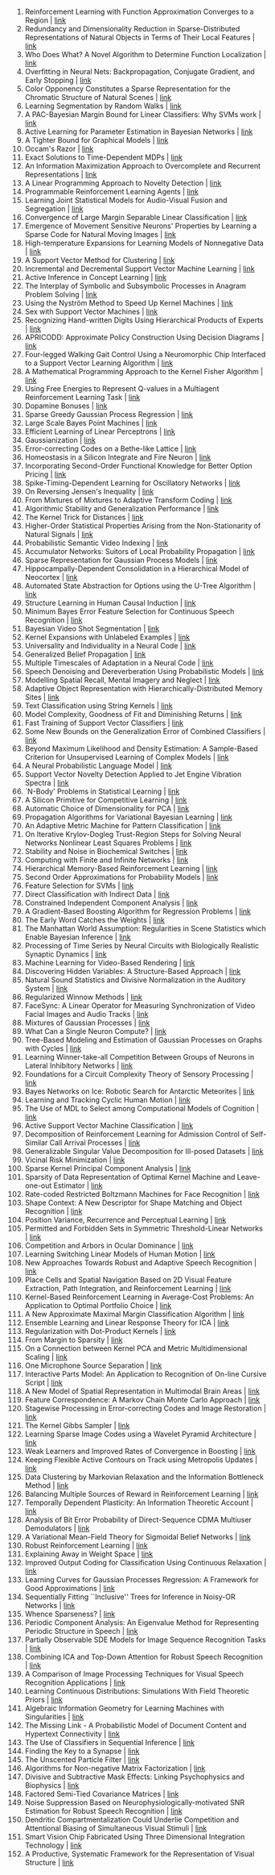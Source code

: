 1. Reinforcement Learning with Function Approximation Converges to a Region | [link](/paper/2000/hash/04df4d434d481c5bb723be1b6df1ee65-Abstract.html)
2. Redundancy and Dimensionality Reduction in Sparse-Distributed Representations of Natural Objects in Terms of Their Local Features | [link](/paper/2000/hash/052335232b11864986bb2fa20fa38748-Abstract.html)
3. Who Does What? A Novel Algorithm to Determine Function Localization | [link](/paper/2000/hash/0533a888904bd4867929dffd884d60b8-Abstract.html)
4. Overfitting in Neural Nets: Backpropagation, Conjugate Gradient, and Early Stopping | [link](/paper/2000/hash/059fdcd96baeb75112f09fa1dcc740cc-Abstract.html)
5. Color Opponency Constitutes a Sparse Representation for the Chromatic Structure of Natural Scenes | [link](/paper/2000/hash/0609154fa35b3194026346c9cac2a248-Abstract.html)
6. Learning Segmentation by Random Walks | [link](/paper/2000/hash/069654d5ce089c13f642d19f09a3d1c0-Abstract.html)
7. A PAC-Bayesian Margin Bound for Linear Classifiers: Why SVMs work | [link](/paper/2000/hash/06a15eb1c3836723b53e4abca8d9b879-Abstract.html)
8. Active Learning for Parameter Estimation in Bayesian Networks | [link](/paper/2000/hash/0731460a8a5ce1626210cbf4385ae0ef-Abstract.html)
9. A Tighter Bound for Graphical Models | [link](/paper/2000/hash/07a4e20a7bbeeb7a736682b26b16ebe8-Abstract.html)
10. Occam's Razor | [link](/paper/2000/hash/0950ca92a4dcf426067cfd2246bb5ff3-Abstract.html)
11. Exact Solutions to Time-Dependent MDPs | [link](/paper/2000/hash/09b15d48a1514d8209b192a8b8f34e48-Abstract.html)
12. An Information Maximization Approach to Overcomplete and Recurrent Representations | [link](/paper/2000/hash/09fb05dd477d4ae6479985ca56c5a12d-Abstract.html)
13. A Linear Programming Approach to Novelty Detection | [link](/paper/2000/hash/0e087ec55dcbe7b2d7992d6b69b519fb-Abstract.html)
14. Programmable Reinforcement Learning Agents | [link](/paper/2000/hash/11108a3dbfe4636cb40b84b803b2fff6-Abstract.html)
15. Learning Joint Statistical Models for Audio-Visual Fusion and Segregation | [link](/paper/2000/hash/11f524c3fbfeeca4aa916edcb6b6392e-Abstract.html)
16. Convergence of Large Margin Separable Linear Classification | [link](/paper/2000/hash/13168e6a2e6c84b4b7de9390c0ef5ec5-Abstract.html)
17. Emergence of Movement Sensitive Neurons' Properties by Learning a Sparse Code for Natural Moving Images | [link](/paper/2000/hash/136f951362dab62e64eb8e841183c2a9-Abstract.html)
18. High-temperature Expansions for Learning Models of Nonnegative Data | [link](/paper/2000/hash/139f0874f2ded2e41b0393c4ac5644f7-Abstract.html)
19. A Support Vector Method for Clustering | [link](/paper/2000/hash/14cfdb59b5bda1fc245aadae15b1984a-Abstract.html)
20. Incremental and Decremental Support Vector Machine Learning | [link](/paper/2000/hash/155fa09596c7e18e50b58eb7e0c6ccb4-Abstract.html)
21. Active Inference in Concept Learning | [link](/paper/2000/hash/15d185eaa7c954e77f5343d941e25fbd-Abstract.html)
22. The Interplay of Symbolic and Subsymbolic Processes in Anagram Problem Solving | [link](/paper/2000/hash/17c3433fecc21b57000debdf7ad5c930-Abstract.html)
23. Using the Nyström Method to Speed Up Kernel Machines | [link](/paper/2000/hash/19de10adbaa1b2ee13f77f679fa1483a-Abstract.html)
24. Sex with Support Vector Machines | [link](/paper/2000/hash/1e913e1b06ead0b66e30b6867bf63549-Abstract.html)
25. Recognizing Hand-written Digits Using Hierarchical Products of Experts | [link](/paper/2000/hash/1f1baa5b8edac74eb4eaa329f14a0361-Abstract.html)
26. APRICODD: Approximate Policy Construction Using Decision Diagrams | [link](/paper/2000/hash/201d7288b4c18a679e48b31c72c30ded-Abstract.html)
27. Four-legged Walking Gait Control Using a Neuromorphic Chip Interfaced to a Support Vector Learning Algorithm | [link](/paper/2000/hash/2647c1dba23bc0e0f9cdf75339e120d2-Abstract.html)
28. A Mathematical Programming Approach to the Kernel Fisher Algorithm | [link](/paper/2000/hash/29530de21430b7540ec3f65135f7323c-Abstract.html)
29. Using Free Energies to Represent Q-values in a Multiagent Reinforcement Learning Task | [link](/paper/2000/hash/2d1b2a5ff364606ff041650887723470-Abstract.html)
30. Dopamine Bonuses | [link](/paper/2000/hash/2f25f6e326adb93c5787175dda209ab6-Abstract.html)
31. Sparse Greedy Gaussian Process Regression | [link](/paper/2000/hash/3214a6d842cc69597f9edf26df552e43-Abstract.html)
32. Large Scale Bayes Point Machines | [link](/paper/2000/hash/333222170ab9edca4785c39f55221fe7-Abstract.html)
33. Efficient Learning of Linear Perceptrons | [link](/paper/2000/hash/39027dfad5138c9ca0c474d71db915c3-Abstract.html)
34. Gaussianization | [link](/paper/2000/hash/3c947bc2f7ff007b86a9428b74654de5-Abstract.html)
35. Error-correcting Codes on a Bethe-like Lattice | [link](/paper/2000/hash/3fab5890d8113d0b5a4178201dc842ad-Abstract.html)
36. Homeostasis in a Silicon Integrate and Fire Neuron | [link](/paper/2000/hash/414e773d5b7e5c06d564f594bf6384d0-Abstract.html)
37. Incorporating Second-Order Functional Knowledge for Better Option Pricing | [link](/paper/2000/hash/44968aece94f667e4095002d140b5896-Abstract.html)
38. Spike-Timing-Dependent Learning for Oscillatory Networks | [link](/paper/2000/hash/4496bf24afe7fab6f046bf4923da8de6-Abstract.html)
39. On Reversing Jensen's Inequality | [link](/paper/2000/hash/44a2e0804995faf8d2e3b084a1e2db1d-Abstract.html)
40. From Mixtures of Mixtures to Adaptive Transform Coding | [link](/paper/2000/hash/4888241374e8c62ddd9b4c3cfd091f96-Abstract.html)
41. Algorithmic Stability and Generalization Performance | [link](/paper/2000/hash/49ad23d1ec9fa4bd8d77d02681df5cfa-Abstract.html)
42. The Kernel Trick for Distances | [link](/paper/2000/hash/4e87337f366f72daa424dae11df0538c-Abstract.html)
43. Higher-Order Statistical Properties Arising from the Non-Stationarity of Natural Signals | [link](/paper/2000/hash/5103c3584b063c431bd1268e9b5e76fb-Abstract.html)
44. Probabilistic Semantic Video Indexing | [link](/paper/2000/hash/52d2752b150f9c35ccb6869cbf074e48-Abstract.html)
45. Accumulator Networks: Suitors of Local Probability Propagation | [link](/paper/2000/hash/537de305e941fccdbba5627e3eefbb24-Abstract.html)
46. Sparse Representation for Gaussian Process Models | [link](/paper/2000/hash/56f9f88906aebf4ad985aaec7fa01313-Abstract.html)
47. Hippocampally-Dependent Consolidation in a Hierarchical Model of Neocortex | [link](/paper/2000/hash/57c0531e13f40b91b3b0f1a30b529a1d-Abstract.html)
48. Automated State Abstraction for Options using the U-Tree Algorithm | [link](/paper/2000/hash/596dedf4498e258e4bdc9fd70df9a859-Abstract.html)
49. Structure Learning in Human Causal Induction | [link](/paper/2000/hash/59bcda7c438bad7d2afffe9e2fed00be-Abstract.html)
50. Minimum Bayes Error Feature Selection for Continuous Speech Recognition | [link](/paper/2000/hash/59e0b2658e9f2e77f8d4d83f8d07ca84-Abstract.html)
51. Bayesian Video Shot Segmentation | [link](/paper/2000/hash/5b6ba13f79129a74a3e819b78e36b922-Abstract.html)
52. Kernel Expansions with Unlabeled Examples | [link](/paper/2000/hash/5bce843dd76db8c939d5323dd3e54ec9-Abstract.html)
53. Universality and Individuality in a Neural Code | [link](/paper/2000/hash/5fa9e41bfec0725742cc9d15ef594120-Abstract.html)
54. Generalized Belief Propagation | [link](/paper/2000/hash/61b1fb3f59e28c67f3925f3c79be81a1-Abstract.html)
55. Multiple Timescales of Adaptation in a Neural Code | [link](/paper/2000/hash/645098b086d2f9e1e0e939c27f9f2d6f-Abstract.html)
56. Speech Denoising and Dereverberation Using Probabilistic Models | [link](/paper/2000/hash/65699726a3c601b9f31bf04019c8593c-Abstract.html)
57. Modelling Spatial Recall, Mental Imagery and Neglect | [link](/paper/2000/hash/65fc52ed8f88c81323a418ca94cec2ed-Abstract.html)
58. Adaptive Object Representation with Hierarchically-Distributed Memory Sites | [link](/paper/2000/hash/68148596109e38cf9367d27875e185be-Abstract.html)
59. Text Classification using String Kernels | [link](/paper/2000/hash/68c694de94e6c110f42e587e8e48d852-Abstract.html)
60. Model Complexity, Goodness of Fit and Diminishing Returns | [link](/paper/2000/hash/69d1fc78dbda242c43ad6590368912d4-Abstract.html)
61. Fast Training of Support Vector Classifiers | [link](/paper/2000/hash/6ae07dcb33ec3b7c814df797cbda0f87-Abstract.html)
62. Some New Bounds on the Generalization Error of Combined Classifiers | [link](/paper/2000/hash/6be5336db2c119736cf48f475e051bfe-Abstract.html)
63. Beyond Maximum Likelihood and Density Estimation: A Sample-Based Criterion for Unsupervised Learning of Complex Models | [link](/paper/2000/hash/6e79ed05baec2754e25b4eac73a332d2-Abstract.html)
64. A Neural Probabilistic Language Model | [link](/paper/2000/hash/728f206c2a01bf572b5940d7d9a8fa4c-Abstract.html)
65. Support Vector Novelty Detection Applied to Jet Engine Vibration Spectra | [link](/paper/2000/hash/7302e3f5e7c072aea8801faf8a492be0-Abstract.html)
66. `N-Body' Problems in Statistical Learning | [link](/paper/2000/hash/7385db9a3f11415bc0e9e2625fae3734-Abstract.html)
67. A Silicon Primitive for Competitive Learning | [link](/paper/2000/hash/73e0f7487b8e5297182c5a711d20bf26-Abstract.html)
68. Automatic Choice of Dimensionality for PCA | [link](/paper/2000/hash/7503cfacd12053d309b6bed5c89de212-Abstract.html)
69. Propagation Algorithms for Variational Bayesian Learning | [link](/paper/2000/hash/77369e37b2aa1404f416275183ab055f-Abstract.html)
70. An Adaptive Metric Machine for Pattern Classification | [link](/paper/2000/hash/7e9e346dc5fd268b49bf418523af8679-Abstract.html)
71. On Iterative Krylov-Dogleg Trust-Region Steps for Solving Neural Networks Nonlinear Least Squares Problems | [link](/paper/2000/hash/7ffd85d93a3e4de5c490d304ccd9f864-Abstract.html)
72. Stability and Noise in Biochemical Switches | [link](/paper/2000/hash/82cadb0649a3af4968404c9f6031b233-Abstract.html)
73. Computing with Finite and Infinite Networks | [link](/paper/2000/hash/8562ae5e286544710b2e7ebe9858833b-Abstract.html)
74. Hierarchical Memory-Based Reinforcement Learning | [link](/paper/2000/hash/85f007f8c50dd25f5a45fca73cad64bd-Abstract.html)
75. Second Order Approximations for Probability Models | [link](/paper/2000/hash/865dfbde8a344b44095495f3591f7407-Abstract.html)
76. Feature Selection for SVMs | [link](/paper/2000/hash/8c3039bd5842dca3d944faab91447818-Abstract.html)
77. Direct Classification with Indirect Data | [link](/paper/2000/hash/8c8a58fa97c205ff222de3685497742c-Abstract.html)
78. Constrained Independent Component Analysis | [link](/paper/2000/hash/8d55a249e6baa5c06772297520da2051-Abstract.html)
79. A Gradient-Based Boosting Algorithm for Regression Problems | [link](/paper/2000/hash/8d9fc2308c8f28d2a7d2f6f48801c705-Abstract.html)
80. The Early Word Catches the Weights | [link](/paper/2000/hash/90599c8fdd2f6e7a03ad173e2f535751-Abstract.html)
81. The Manhattan World Assumption: Regularities in Scene Statistics which Enable Bayesian Inference | [link](/paper/2000/hash/90e1357833654983612fb05e3ec9148c-Abstract.html)
82. Processing of Time Series by Neural Circuits with Biologically Realistic Synaptic Dynamics | [link](/paper/2000/hash/944626adf9e3b76a3919b50dc0b080a4-Abstract.html)
83. Machine Learning for Video-Based Rendering | [link](/paper/2000/hash/958adb57686c2fdec5796398de5f317a-Abstract.html)
84. Discovering Hidden Variables: A Structure-Based Approach | [link](/paper/2000/hash/95e6834d0a3d99e9ea8811855ae9229d-Abstract.html)
85. Natural Sound Statistics and Divisive Normalization in the Auditory System | [link](/paper/2000/hash/96c5c28becf18e71190460a9955aa4d8-Abstract.html)
86. Regularized Winnow Methods | [link](/paper/2000/hash/9a1de01f893e0d2551ecbb7ce4dc963e-Abstract.html)
87. FaceSync: A Linear Operator for Measuring Synchronization of Video Facial Images and Audio Tracks | [link](/paper/2000/hash/9f6992966d4c363ea0162a056cb45fe5-Abstract.html)
88. Mixtures of Gaussian Processes | [link](/paper/2000/hash/9fdb62f932adf55af2c0e09e55861964-Abstract.html)
89. What Can a Single Neuron Compute? | [link](/paper/2000/hash/a19acd7d2689207f9047f8cb01357370-Abstract.html)
90. Tree-Based Modeling and Estimation of Gaussian Processes on Graphs with Cycles | [link](/paper/2000/hash/a3545bd79d31f9a72d3a78690adf73fc-Abstract.html)
91. Learning Winner-take-all Competition Between Groups of Neurons in Lateral Inhibitory Networks | [link](/paper/2000/hash/aa2a77371374094fe9e0bc1de3f94ed9-Abstract.html)
92. Foundations for a Circuit Complexity Theory of Sensory Processing | [link](/paper/2000/hash/ab7314887865c4265e896c6e209d1cd6-Abstract.html)
93. Bayes Networks on Ice: Robotic Search for Antarctic Meteorites | [link](/paper/2000/hash/ac5dab2e99eee9cf9ec672e383691302-Abstract.html)
94. Learning and Tracking Cyclic Human Motion | [link](/paper/2000/hash/ad4cc1fb9b068faecfb70914acc63395-Abstract.html)
95. The Use of MDL to Select among Computational Models of Cognition | [link](/paper/2000/hash/af3303f852abeccd793068486a391626-Abstract.html)
96. Active Support Vector Machine Classification | [link](/paper/2000/hash/b139e104214a08ae3f2ebcce149cdf6e-Abstract.html)
97. Decomposition of Reinforcement Learning for Admission Control of Self-Similar Call Arrival Processes | [link](/paper/2000/hash/b432f34c5a997c8e7c806a895ecc5e25-Abstract.html)
98. Generalizable Singular Value Decomposition for Ill-posed Datasets | [link](/paper/2000/hash/b4568df26077653eeadf29596708c94b-Abstract.html)
99. Vicinal Risk Minimization | [link](/paper/2000/hash/ba9a56ce0a9bfa26e8ed9e10b2cc8f46-Abstract.html)
100. Sparse Kernel Principal Component Analysis | [link](/paper/2000/hash/bf201d5407a6509fa536afc4b380577e-Abstract.html)
101. Sparsity of Data Representation of Optimal Kernel Machine and Leave-one-out Estimator | [link](/paper/2000/hash/c164bbc9d6c72a52c599bbb43d8db8e1-Abstract.html)
102. Rate-coded Restricted Boltzmann Machines for Face Recognition | [link](/paper/2000/hash/c366c2c97d47b02b24c3ecade4c40a01-Abstract.html)
103. Shape Context: A New Descriptor for Shape Matching and Object Recognition | [link](/paper/2000/hash/c44799b04a1c72e3c8593a53e8000c78-Abstract.html)
104. Position Variance, Recurrence and Perceptual Learning | [link](/paper/2000/hash/c45008212f7bdf6eab6050c2a564435a-Abstract.html)
105. Permitted and Forbidden Sets in Symmetric Threshold-Linear Networks | [link](/paper/2000/hash/c8cbd669cfb2f016574e9d147092b5bb-Abstract.html)
106. Competition and Arbors in Ocular Dominance | [link](/paper/2000/hash/c91591a8d461c2869b9f535ded3e213e-Abstract.html)
107. Learning Switching Linear Models of Human Motion | [link](/paper/2000/hash/ca460332316d6da84b08b9bcf39b687b-Abstract.html)
108. New Approaches Towards Robust and Adaptive Speech Recognition | [link](/paper/2000/hash/cb79f8fa58b91d3af6c9c991f63962d3-Abstract.html)
109. Place Cells and Spatial Navigation Based on 2D Visual Feature Extraction, Path Integration, and Reinforcement Learning | [link](/paper/2000/hash/cd14821dab219ea06e2fd1a2df2e3582-Abstract.html)
110. Kernel-Based Reinforcement Learning in Average-Cost Problems: An Application to Optimal Portfolio Choice | [link](/paper/2000/hash/cd63a3eec3319fd9c84c942a08316e00-Abstract.html)
111. A New Approximate Maximal Margin Classification Algorithm | [link](/paper/2000/hash/d072677d210ac4c03ba046120f0802ec-Abstract.html)
112. Ensemble Learning and Linear Response Theory for ICA | [link](/paper/2000/hash/d1e946f4e67db4b362ad23818a6fb78a-Abstract.html)
113. Regularization with Dot-Product Kernels | [link](/paper/2000/hash/d25414405eb37dae1c14b18d6a2cac34-Abstract.html)
114. From Margin to Sparsity | [link](/paper/2000/hash/d305281faf947ca7acade9ad5c8c818c-Abstract.html)
115. On a Connection between Kernel PCA and Metric Multidimensional Scaling | [link](/paper/2000/hash/d4b2aeb2453bdadaa45cbe9882ffefcf-Abstract.html)
116. One Microphone Source Separation | [link](/paper/2000/hash/d523773c6b194f37b938d340d5d02232-Abstract.html)
117. Interactive Parts Model: An Application to Recognition of On-line Cursive Script | [link](/paper/2000/hash/d54e99a6c03704e95e6965532dec148b-Abstract.html)
118. A New Model of Spatial Representation in Multimodal Brain Areas | [link](/paper/2000/hash/d757719ed7c2b66dd17dcee2a3cb29f4-Abstract.html)
119. Feature Correspondence: A Markov Chain Monte Carlo Approach | [link](/paper/2000/hash/d7657583058394c828ee150fada65345-Abstract.html)
120. Stagewise Processing in Error-correcting Codes and Image Restoration | [link](/paper/2000/hash/d7fd118e6f226a71b5f1ffe10efd0a78-Abstract.html)
121. The Kernel Gibbs Sampler | [link](/paper/2000/hash/dc40b7120e77741d191c0d2b82cea7be-Abstract.html)
122. Learning Sparse Image Codes using a Wavelet Pyramid Architecture | [link](/paper/2000/hash/dc5d637ed5e62c36ecb73b654b05ba2a-Abstract.html)
123. Weak Learners and Improved Rates of Convergence in Boosting | [link](/paper/2000/hash/dea9ddb25cbf2352cf4dec30222a02a5-Abstract.html)
124. Keeping Flexible Active Contours on Track using Metropolis Updates | [link](/paper/2000/hash/dfce06801e1a85d6d06f1fdd4475dacd-Abstract.html)
125. Data Clustering by Markovian Relaxation and the Information Bottleneck Method | [link](/paper/2000/hash/e06f967fb0d355592be4e7674fa31d26-Abstract.html)
126. Balancing Multiple Sources of Reward in Reinforcement Learning | [link](/paper/2000/hash/e0ab531ec312161511493b002f9be2ee-Abstract.html)
127. Temporally Dependent Plasticity: An Information Theoretic Account | [link](/paper/2000/hash/e1314fc026da60d837353d20aefaf054-Abstract.html)
128. Analysis of Bit Error Probability of Direct-Sequence CDMA Multiuser Demodulators | [link](/paper/2000/hash/e5b294b70c9647dcf804d7baa1903918-Abstract.html)
129. A Variational Mean-Field Theory for Sigmoidal Belief Networks | [link](/paper/2000/hash/e74c0d42b4433905293aab661fcf8ddb-Abstract.html)
130. Robust Reinforcement Learning | [link](/paper/2000/hash/e8dfff4676a47048d6f0c4ef899593dd-Abstract.html)
131. Explaining Away in Weight Space | [link](/paper/2000/hash/eb1e78328c46506b46a4ac4a1e378b91-Abstract.html)
132. Improved Output Coding for Classification Using Continuous Relaxation | [link](/paper/2000/hash/ecd62de20ea67e1c2d933d311b08178a-Abstract.html)
133. Learning Curves for Gaussian Processes Regression: A Framework for Good Approximations | [link](/paper/2000/hash/ed519dacc89b2bead3f453b0b05a4a8b-Abstract.html)
134. Sequentially Fitting ``Inclusive'' Trees for Inference in Noisy-OR Networks | [link](/paper/2000/hash/f0bbac6fa079f1e00b2c14c1d3c6ccf0-Abstract.html)
135. Whence Sparseness? | [link](/paper/2000/hash/f0fcf351df4eb6786e9bb6fc4e2dee02-Abstract.html)
136. Periodic Component Analysis: An Eigenvalue Method for Representing Periodic Structure in Speech | [link](/paper/2000/hash/f22e4747da1aa27e363d86d40ff442fe-Abstract.html)
137. Partially Observable SDE Models for Image Sequence Recognition Tasks | [link](/paper/2000/hash/f26dab9bf6a137c3b6782e562794c2f2-Abstract.html)
138. Combining ICA and Top-Down Attention for Robust Speech Recognition | [link](/paper/2000/hash/f2d887e01a80e813d9080038decbbabb-Abstract.html)
139. A Comparison of Image Processing Techniques for Visual Speech Recognition Applications | [link](/paper/2000/hash/f31b20466ae89669f9741e047487eb37-Abstract.html)
140. Learning Continuous Distributions: Simulations With Field Theoretic Priors | [link](/paper/2000/hash/f39ae9ff3a81f499230c4126e01f421b-Abstract.html)
141. Algebraic Information Geometry for Learning Machines with Singularities | [link](/paper/2000/hash/f442d33fa06832082290ad8544a8da27-Abstract.html)
142. The Missing Link - A Probabilistic Model of Document Content and Hypertext Connectivity | [link](/paper/2000/hash/f45a1078feb35de77d26b3f7a52ef502-Abstract.html)
143. The Use of Classifiers in Sequential Inference | [link](/paper/2000/hash/f4a4da9aa7eadfd23c7bdb7cf57b3112-Abstract.html)
144. Finding the Key to a Synapse | [link](/paper/2000/hash/f542eae1949358e25d8bfeefe5b199f1-Abstract.html)
145. The Unscented Particle Filter | [link](/paper/2000/hash/f5c3dd7514bf620a1b85450d2ae374b1-Abstract.html)
146. Algorithms for Non-negative Matrix Factorization | [link](/paper/2000/hash/f9d1152547c0bde01830b7e8bd60024c-Abstract.html)
147. Divisive and Subtractive Mask Effects: Linking Psychophysics and Biophysics | [link](/paper/2000/hash/faacbcd5bf1d018912c116bf2783e9a1-Abstract.html)
148. Factored Semi-Tied Covariance Matrices | [link](/paper/2000/hash/fb8feff253bb6c834deb61ec76baa893-Abstract.html)
149. Noise Suppression Based on Neurophysiologically-motivated SNR Estimation for Robust Speech Recognition | [link](/paper/2000/hash/fc4ddc15f9f4b4b06ef7844d6bb53abf-Abstract.html)
150. Dendritic Compartmentalization Could Underlie Competition and Attentional Biasing of Simultaneous Visual Stimuli | [link](/paper/2000/hash/ff1418e8cc993fe8abcfe3ce2003e5c5-Abstract.html)
151. Smart Vision Chip Fabricated Using Three Dimensional Integration Technology | [link](/paper/2000/hash/ff7d0f525b3be596a51fb919492c099c-Abstract.html)
152. A Productive, Systematic Framework for the Representation of Visual Structure | [link](/paper/2000/hash/fface8385abbf94b4593a0ed53a0c70f-Abstract.html)